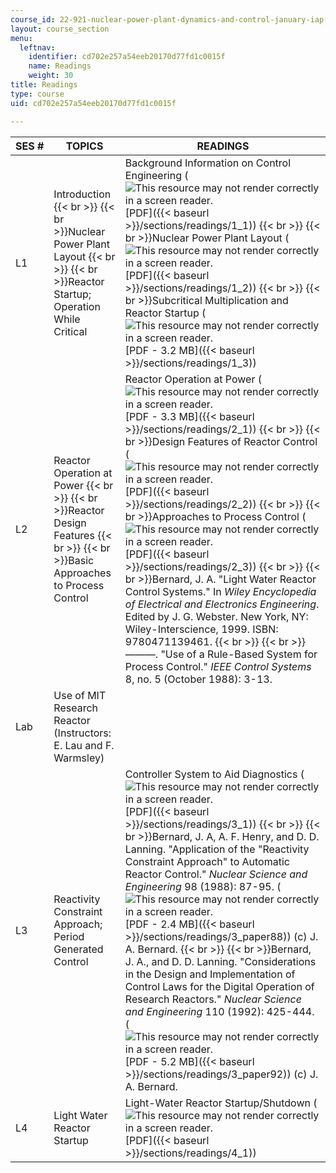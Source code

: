 ```yaml
---
course_id: 22-921-nuclear-power-plant-dynamics-and-control-january-iap-2006
layout: course_section
menu:
  leftnav:
    identifier: cd702e257a54eeb20170d77fd1c0015f
    name: Readings
    weight: 30
title: Readings
type: course
uid: cd702e257a54eeb20170d77fd1c0015f

---
```


| SES # | TOPICS | READINGS |
| --- | --- | --- |
| L1 | Introduction  {{< br >}}  {{< br >}}Nuclear Power Plant Layout  {{< br >}}  {{< br >}}Reactor Startup; Operation While Critical | Background Information on Control Engineering (![This resource may not render correctly in a screen reader.](/images/inacessible.gif)[PDF]({{< baseurl >}}/sections/readings/1_1))  {{< br >}}  {{< br >}}Nuclear Power Plant Layout (![This resource may not render correctly in a screen reader.](/images/inacessible.gif)[PDF]({{< baseurl >}}/sections/readings/1_2))  {{< br >}}  {{< br >}}Subcritical Multiplication and Reactor Startup (![This resource may not render correctly in a screen reader.](/images/inacessible.gif)[PDF - 3.2 MB]({{< baseurl >}}/sections/readings/1_3)) |
| L2 | Reactor Operation at Power  {{< br >}}  {{< br >}}Reactor Design Features  {{< br >}}  {{< br >}}Basic Approaches to Process Control | Reactor Operation at Power (![This resource may not render correctly in a screen reader.](/images/inacessible.gif)[PDF - 3.3 MB]({{< baseurl >}}/sections/readings/2_1))  {{< br >}}  {{< br >}}Design Features of Reactor Control (![This resource may not render correctly in a screen reader.](/images/inacessible.gif)[PDF]({{< baseurl >}}/sections/readings/2_2))  {{< br >}}  {{< br >}}Approaches to Process Control (![This resource may not render correctly in a screen reader.](/images/inacessible.gif)[PDF]({{< baseurl >}}/sections/readings/2_3))  {{< br >}}  {{< br >}}Bernard, J. A. "Light Water Reactor Control Systems." In _Wiley Encyclopedia of Electrical and Electronics Engineering_. Edited by J. G. Webster. New York, NY: Wiley-Interscience, 1999. ISBN: 9780471139461.  {{< br >}}  {{< br >}}———. "Use of a Rule-Based System for Process Control." _IEEE Control Systems_ 8, no. 5 (October 1988): 3-13. |
| Lab | Use of MIT Research Reactor (Instructors: E. Lau and F. Warmsley) | &nbsp; |
| L3 | Reactivity Constraint Approach; Period Generated Control | Controller System to Aid Diagnostics (![This resource may not render correctly in a screen reader.](/images/inacessible.gif)[PDF]({{< baseurl >}}/sections/readings/3_1))  {{< br >}}  {{< br >}}Bernard, J. A, A. F. Henry, and D. D. Lanning. "Application of the "Reactivity Constraint Approach" to Automatic Reactor Control." _Nuclear Science and Engineering_ 98 (1988): 87-95. (![This resource may not render correctly in a screen reader.](/images/inacessible.gif)[PDF - 2.4 MB]({{< baseurl >}}/sections/readings/3_paper88)) (c) J. A. Bernard.  {{< br >}}  {{< br >}}Bernard, J. A., and D. D. Lanning. "Considerations in the Design and Implementation of Control Laws for the Digital Operation of Research Reactors." _Nuclear Science and Engineering_ 110 (1992): 425-444. (![This resource may not render correctly in a screen reader.](/images/inacessible.gif)[PDF - 5.2 MB]({{< baseurl >}}/sections/readings/3_paper92)) (c) J. A. Bernard. |
| L4 | Light Water Reactor Startup | Light-Water Reactor Startup/Shutdown (![This resource may not render correctly in a screen reader.](/images/inacessible.gif)[PDF]({{< baseurl >}}/sections/readings/4_1))